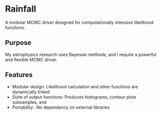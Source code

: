 Rainfall
========

A modular MCMC driver designed for computationally intensive likelihood functions.

Purpose
-------

My astrophysics research uses Bayesian methods, and I require a powerful and flexible MCMC driver. 

Features
--------

- Modular design: Likelihood calculation and other functions are dynamically linked
- Suite of output functions: Produces histograms, contour plots subsamples, and 
- Portability:. No dependency on external libraries

